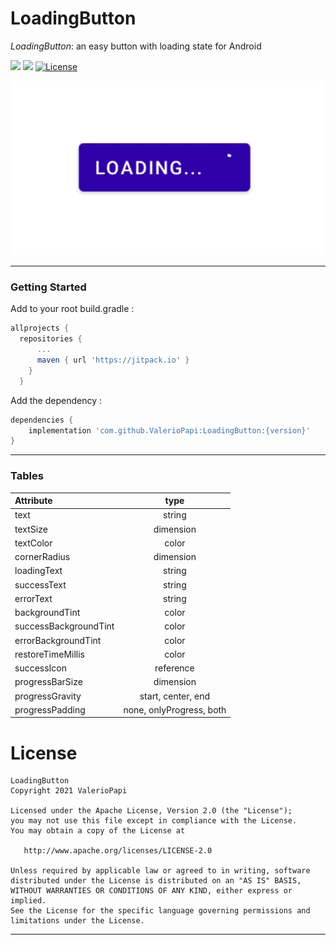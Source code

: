 # LoadingButton

*LoadingButton*:  an easy button with loading state for Android

[![](https://jitpack.io/v/ValerioPapi/LoadingButton.svg)](https://jitpack.io/#ValerioPapi/LoadingButton) [![](https://img.shields.io/badge/language-Kotlin-green.svg)](https://github.com/ValerioPapi/LoadingButton) [![License](https://img.shields.io/badge/License-Apache%202.0-blue.svg)](https://opensource.org/licenses/Apache-2.0)


<img src="https://raw.githubusercontent.com/ValerioPapi/LoadingButton/main/art/button_anim.gif" width="600" />

---

### Getting Started

Add to your root build.gradle :

```groovy
allprojects {
  repositories {
      ...
      maven { url 'https://jitpack.io' }
    }
  }
```

Add the dependency :

```groovy
dependencies {
    implementation 'com.github.ValerioPapi:LoadingButton:{version}'
}
```

---

### Tables

| Attribute  | type  |
| :------------ |:---------------:|
| text  | string |
| textSize  | dimension |
| textColor  | color |
| cornerRadius | dimension  |
| loadingText  | string |
| successText  | string        |
| errorText | string     |
| backgroundTint | color  |
| successBackgroundTint | color  |
| errorBackgroundTint | color  |
| restoreTimeMillis | color  |
| successIcon | reference  |
| progressBarSize | dimension  |
| progressGravity | start, center, end  |
| progressPadding | none, onlyProgress, both  |





# License

	LoadingButton
    Copyright 2021 ValerioPapi

    Licensed under the Apache License, Version 2.0 (the "License");
    you may not use this file except in compliance with the License.
    You may obtain a copy of the License at

       http://www.apache.org/licenses/LICENSE-2.0

    Unless required by applicable law or agreed to in writing, software
    distributed under the License is distributed on an "AS IS" BASIS,
    WITHOUT WARRANTIES OR CONDITIONS OF ANY KIND, either express or implied.
    See the License for the specific language governing permissions and
    limitations under the License.

---
